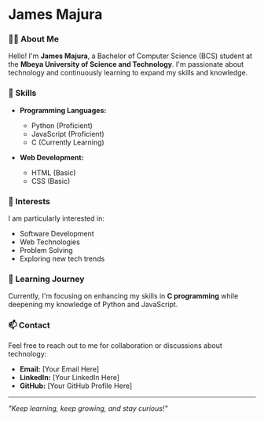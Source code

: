 # James Majura  

### 👨‍🎓 About Me  
Hello! I'm **James Majura**, a Bachelor of Computer Science (BCS) student at the **Mbeya University of Science and Technology**. I'm passionate about technology and continuously learning to expand my skills and knowledge.  

### 🚀 Skills  
- **Programming Languages:**  
  - Python (Proficient)  
  - JavaScript (Proficient)  
  - C (Currently Learning)  

- **Web Development:**  
  - HTML (Basic)  
  - CSS (Basic)  

### 🎯 Interests  
I am particularly interested in:  
- Software Development  
- Web Technologies  
- Problem Solving  
- Exploring new tech trends  

### 🌱 Learning Journey  
Currently, I'm focusing on enhancing my skills in **C programming** while deepening my knowledge of Python and JavaScript.  

### 📫 Contact  
Feel free to reach out to me for collaboration or discussions about technology:  
- **Email:** [Your Email Here]  
- **LinkedIn:** [Your LinkedIn Here]  
- **GitHub:** [Your GitHub Profile Here]  

---

*"Keep learning, keep growing, and stay curious!"*
